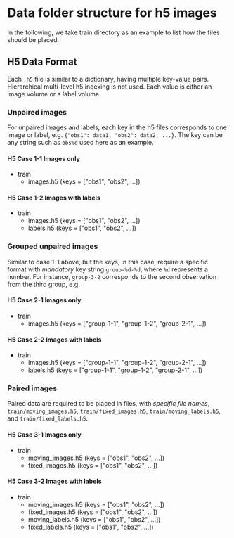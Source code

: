 # Data folder structure for h5 images

In the following, we take train directory as an example to list how the files should be
placed.

## H5 Data Format

Each `.h5` file is similar to a dictionary, having multiple key-value pairs.
Hierarchical multi-level h5 indexing is not used. Each value is either an image volume
or a label volume.

### Unpaired images

For unpaired images and labels, each key in the h5 files corresponds to one image or
label, e.g. `{"obs1": data1, "obs2": data2, ...}`. The key can be any string such as
`obs%d` used here as an example.

#### H5 Case 1-1 Images only

- train
  - images.h5 (keys = ["obs1", "obs2", ...])

#### H5 Case 1-2 Images with labels

- train
  - images.h5 (keys = ["obs1", "obs2", ...])
  - labels.h5 (keys = ["obs1", "obs2", ...])

### Grouped unpaired images

Similar to case 1-1 above, but the keys, in this case, require a specific format with
_mandatory_ key string `group-%d-%d`, where `%d` represents a number. For instance,
`group-3-2` corresponds to the second observation from the third group, e.g.

#### H5 Case 2-1 Images only

- train
  - images.h5 (keys = ["group-1-1", "group-1-2", "group-2-1", ...])

#### H5 Case 2-2 Images with labels

- train
  - images.h5 (keys = ["group-1-1", "group-1-2", "group-2-1", ...])
  - labels.h5 (keys = ["group-1-1", "group-1-2", "group-2-1", ...])

### Paired images

Paired data are required to be placed in files, with _specific file names_,
`train/moving_images.h5`, `train/fixed_images.h5`, `train/moving_labels.h5`, and
`train/fixed_labels.h5`.

#### H5 Case 3-1 Images only

- train
  - moving_images.h5 (keys = ["obs1", "obs2", ...])
  - fixed_images.h5 (keys = ["obs1", "obs2", ...])

#### H5 Case 3-2 Images with labels

- train
  - moving_images.h5 (keys = ["obs1", "obs2", ...])
  - fixed_images.h5 (keys = ["obs1", "obs2", ...])
  - moving_labels.h5 (keys = ["obs1", "obs2", ...])
  - fixed_labels.h5 (keys = ["obs1", "obs2", ...])
